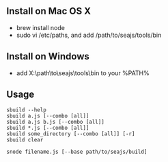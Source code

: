 
Install on Mac OS X
--------------------

 - brew install node
 - sudo vi /etc/paths, and add /path/to/seajs/tools/bin


Install on Windows
-------------------

 - add X:\\path\\to\\seajs\\tools\\bin to your %PATH%


Usage
------

    sbuild --help
    sbuild a.js [--combo [all]]
    sbuild a.js b.js [--combo [all]]
    sbuild *.js [--combo [all]]
    sbuild some_directory [--combo [all]] [-r]
    sbuild clear

    snode filename.js [--base path/to/seajs/build]
